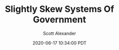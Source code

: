 ---
layout: podcast
title: "Slightly Skew Systems Of Government"
author: Scott Alexander
description: https://slatestarcodex.com/2020/06/17/slightly-skew-systems-of-government/
date: 2020-06-17 10:34:00 PDT
length: 1882007
duration: 470
guid: slightly-skew-systems-of-government
---